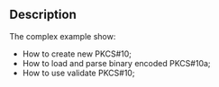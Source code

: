 ## Description

The complex example show:
* How to create new PKCS#10;
* How to load and parse binary encoded PKCS#10a;
* How to use validate PKCS#10;
